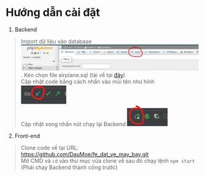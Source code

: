 # Hướng dẫn cài đặt  
1. Backend  
> Import dữ liệu vào database ![import db](./import_db.png). Kéo chọn file airplane.sql (tải về tại [đây](https://github.com/DauMoe/fe_dat_ve_may_bay/blob/new_ver/airplane.sql))  
> Cập nhật code bằng cách nhấn vào mũi tên như hình ![update code](./update_be.png)  
> Cập nhật xong nhấn nút chạy lại Backend ![Rerun BE](./run_be.png)

2. Front-end  
> Clone code về tại URL: https://github.com/DauMoe/fe_dat_ve_may_bay.git  
> Mở CMD và `cd` vào thư mục vừa clone về sau đó chạy lệnh `npm start` (Phải chạy Backend thành công trước)